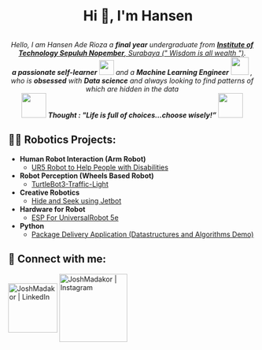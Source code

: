 <div id="user-content-toc">
  <ul align="center">
    <summary><h1 style="display: inline-block">Hi 👋, I'm Hansen</h1></summary>
  </ul>
</div>

<p align="center">
  <em>
    Hello, I am Hansen Ade Rioza a <b>final year</b> undergraduate from <a href="https://www.its.ac.id"> <b>Institute of Technology Sepuluh Nopember</b>, Surabaya (" Wisdom is all wealth ")</a>. <br>
    <b>a passionate self-learner</b> <img src="https://github.com/TheDudeThatCode/TheDudeThatCode/blob/master/Assets/Developer.gif" width="30px"> and a <b>Machine Learning Engineer</b>&nbsp;<img src="https://github.com/TheDudeThatCode/TheDudeThatCode/blob/master/Assets/Designer.gif" width="36px">&nbsp,<br>who is <b>obsessed</b>
    with <b>Data science</b> and always looking to find patterns of which are hidden in the data 
  </em> 
  <br>
  <img src="https://media.giphy.com/media/gH3LO09IOiZIqePwv9/giphy.gif" width="50" /> <b><i align="center">Thought : "Life is full of choices…choose wisely!”</i></b> <img src="https://media.giphy.com/media/qjqUcgIyRjsl2/giphy.gif" width="50" />
</p>

<h2>👨‍💻 Robotics Projects:</h2>

- <b>Human Robot Interaction (Arm Robot)</b>
  - [UR5 Robot to Help People with Disabilities](https://github.com/R-Mchi/UR5_HumanRobotInteraction)
- <b>Robot Perception (Wheels Based Robot)</b>
  - [TurtleBot3-Traffic-Light](https://github.com/R-Mchi/TurtleBot3-Traffic-Light)
- <b>Creative Robotics</b>
  - [Hide and Seek using Jetbot](https://github.com/b401-robotics/jetbot-high-level)
- <b>Hardware for Robot</b>
  - [ESP For UniversalRobot 5e](https://github.com/R-Mchi/esp_UR5)
- <b>Python</b>
  - [Package Delivery Application (Datastructures and Algorithms Demo)](https://github.com/joshmadakor1/Package-Delivery-Pathfinding-Algorithm)


<h2> 🤳 Connect with me:</h2>

[<img align="center" alt="JoshMadakor | LinkedIn" width="100px" src="https://img.shields.io/badge/LinkedIn-0077B5?style=for-the-badge&logo=linkedin&logoColor=white" />][linkedin]
[<img align="center" alt="JoshMadakor | Instagram" width="138px" src="https://img.shields.io/badge/Instagram-E4405F?style=for-the-badge&logo=instagram&logoColor=white" />][instagram]

[instagram]: https://www.instagram.com/joshmadakor/
[linkedin]: https://linkedin.com/in/joshmadakor

<!--
**joshmadakor1/joshmadakor1** is a ✨ _special_ ✨ repository because its `README.md` (this file) appears on your GitHub profile.

Here are some ideas to get you started:

- 🔭 I’m currently working on ...
- 🌱 I’m currently learning ...
- 👯 I’m looking to collaborate on ...
- 🤔 I’m looking for help with ...
- 💬 Ask me about ...
- 📫 How to reach me: ...
- 😄 Pronouns: ...
- ⚡ Fun fact: ...
-->
